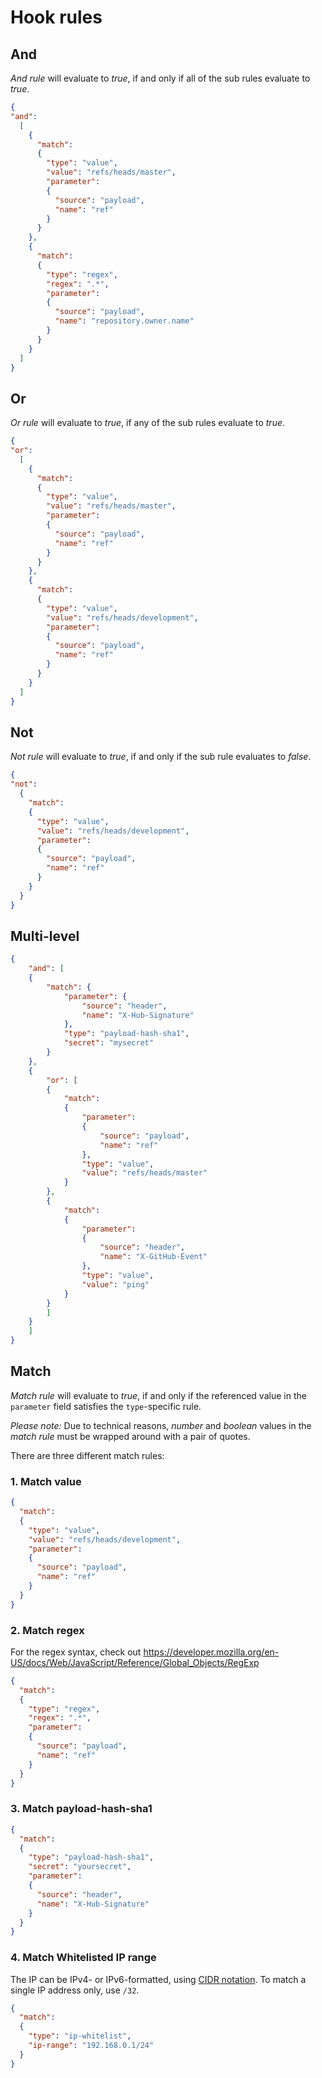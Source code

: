 # Hook rules

## And
*And rule* will evaluate to _true_, if and only if all of the sub rules evaluate to _true_.
```json
{
"and":
  [
    {
      "match":
      {
        "type": "value",
        "value": "refs/heads/master",
        "parameter":
        {
          "source": "payload",
          "name": "ref"
        }
      }
    },
    {
      "match":
      {
        "type": "regex",
        "regex": ".*",
        "parameter":
        {
          "source": "payload",
          "name": "repository.owner.name"
        }
      }
    }
  ]
}
```
## Or
*Or rule* will evaluate to _true_, if any of the sub rules evaluate to _true_.
```json
{
"or":
  [
    {
      "match":
      {
        "type": "value",
        "value": "refs/heads/master",
        "parameter":
        {
          "source": "payload",
          "name": "ref"
        }
      }
    },
    {
      "match":
      {
        "type": "value",
        "value": "refs/heads/development",
        "parameter":
        {
          "source": "payload",
          "name": "ref"
        }
      }
    }
  ]
}
```
## Not
*Not rule* will evaluate to _true_, if and only if the sub rule evaluates to _false_.
```json
{
"not":
  {
    "match":
    {
      "type": "value",
      "value": "refs/heads/development",
      "parameter":
      {
        "source": "payload",
        "name": "ref"
      }
    }
  }
}
```
## Multi-level
```json
{
    "and": [
    {
        "match": {
            "parameter": {
                "source": "header",
                "name": "X-Hub-Signature"
            },
            "type": "payload-hash-sha1",
            "secret": "mysecret"
        }
    },
    {
        "or": [
        {
            "match":
            {
                "parameter":
                {
                    "source": "payload",
                    "name": "ref"
                },
                "type": "value",
                "value": "refs/heads/master"
            }
        },
        {
            "match":
            {
                "parameter":
                {
                    "source": "header",
                    "name": "X-GitHub-Event"
                },
                "type": "value",
                "value": "ping"
            }
        }
        ]
    }
    ]
}
```
## Match
*Match rule* will evaluate to _true_, if and only if the referenced value in the `parameter` field satisfies the `type`-specific rule.

*Please note:* Due to technical reasons, _number_ and _boolean_ values in the _match rule_ must be wrapped around with a pair of quotes.

There are three different match rules:

### 1. Match value
```json
{
  "match":
  {
    "type": "value",
    "value": "refs/heads/development",
    "parameter":
    {
      "source": "payload",
      "name": "ref"
    }
  }
}
```

### 2. Match regex
For the regex syntax, check out <https://developer.mozilla.org/en-US/docs/Web/JavaScript/Reference/Global_Objects/RegExp>
```json
{
  "match":
  {
    "type": "regex",
    "regex": ".*",
    "parameter":
    {
      "source": "payload",
      "name": "ref"
    }
  }
}
```

### 3. Match payload-hash-sha1
```json
{
  "match":
  {
    "type": "payload-hash-sha1",
    "secret": "yoursecret",
    "parameter":
    {
      "source": "header",
      "name": "X-Hub-Signature"
    }
  }
}
```

### 4. Match Whitelisted IP range

The IP can be IPv4- or IPv6-formatted, using [CIDR notation](https://en.wikipedia.org/wiki/Classless_Inter-Domain_Routing#CIDR_blocks).  To match a single IP address only, use `/32`.

```json
{
  "match":
  {
    "type": "ip-whitelist",
    "ip-range": "192.168.0.1/24"
  }
}
```
